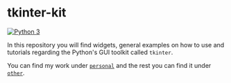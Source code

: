 # tkinter-kit

[![Python 3](https://img.shields.io/badge/python-3-blue.svg)](https://www.python.org/downloads/)

In this repository you will find widgets, general examples on how to use and tutorials regarding the Python's GUI toolkit called `tkinter`.

You can find my work under [`personal`](personal) and the rest you can find it under [`other`](other).
